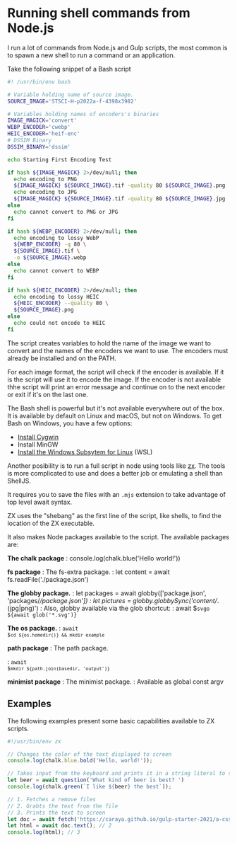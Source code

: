 # Running shell commands from Node.js

I run a lot of commands from Node.js and Gulp scripts, the most common is to spawn a new shell to run a command or an application.

Take the following snippet of a Bash script

```bash
#! /usr/bin/env bash

# Variable holding name of source image.
SOURCE_IMAGE='STSCI-H-p2022a-f-4398x3982'

# Variables holding names of encoders's binaries
IMAGE_MAGICK='convert'
WEBP_ENCODER='cwebp'
HEIC_ENCODER='heif-enc'
# DSSIM Binary
DSSIM_BINARY='dssim'

echo Starting First Encoding Test

if hash ${IMAGE_MAGICK} 2>/dev/null; then
  echo encoding to PNG
  ${IMAGE_MAGICK} ${SOURCE_IMAGE}.tif -quality 80 ${SOURCE_IMAGE}.png
  echo encoding to JPG
  ${IMAGE_MAGICK} ${SOURCE_IMAGE}.tif -quality 80 ${SOURCE_IMAGE}.jpg
else
  echo cannot convert to PNG or JPG
fi

if hash ${WEBP_ENCODER} 2>/dev/null; then
  echo encoding to lossy WebP
  ${WEBP_ENCODER} -q 80 \
  ${SOURCE_IMAGE}.tif \
  -o ${SOURCE_IMAGE}.webp
else
  echo cannot convert to WEBP
fi

if hash ${HEIC_ENCODER} 2>/dev/null; then
  echo encoding to lossy HEIC
  ${HEIC_ENCODER} --quality 80 \
  ${SOURCE_IMAGE}.png
else
  echo could not encode to HEIC
fi
```

The script creates variables to hold the name of the image we want to convert and the names of the encoders we want to use. The encoders must already be installed and on the PATH.

For each image format, the script will check if the encoder is available. If it is the script will use it to encode the image. If the encoder is not available thhe script will print an error message and continue on to the next encoder or exit if it's on the last one.

The Bash shell is powerful but it's not available everywhere out of the box. It is available by default on Linux and macOS, but not on Windows. To get Bash on Windows, you have a few options:

* [Install Cygwin](https://www.cygwin.com/)
* Install MinGW
* [Install the Windows Subsytem for Linux](https://docs.microsoft.com/en-us/windows/wsl/install-win10) (WSL)

Another posibility is to run a full script in node using tools like [zx](https://github.com/google/zx). The tools is more complicated to use and does a better job or emulating a shell than ShellJS.

It requires you to save the files with an `.mjs` extension to take advantage of top level await syntax.

ZX uses the "shebang" as the first line of the script, like shells, to find the location of the ZX executable.

It also makes Node packages available to the script. The available packages are:

**The chalk package**
: console.log(chalk.blue('Hello world!'))

**fs package**
: The fs-extra package.
: let content = await fs.readFile('./package.json')

**The globby package.**
: let packages = await globby(['package.json', 'packages/*/package.json'])
: let pictures = globby.globbySync('content/*.(jpg|png)')
: Also, globby available via the glob shortcut:
: await $`svgo ${await glob('*.svg')}`

**The os package.**
: <code>await $`cd ${os.homedir()} && mkdir example`</code>

**path package**
: The path package.

: <code>await $`mkdir ${path.join(basedir, 'output')}`</code>

**minimist package**
: The minimist package.
: Available as global const argv

## Examples

The following examples present some basic capabilities available to ZX scripts.

```js
#!/usr/bin/env zx

// Changes the color of the text displayed to screen
console.log(chalk.blue.bold('Hello, world!'));

// Takes input from the keyboard and prints it in a string literal to screen
let beer = await question('What kind of beer is best? ')
console.log(chalk.green(`I like ${beer} the best`));

// 1. Fetches a remove files
// 2. Grabts the text from the file
// 3. Prints the text to screen
let doc = await fetch('https://caraya.github.io/gulp-starter-2021/a-css-color-tool-in-javascript.html'); // 1
let html = await doc.text(); // 2
console.log(html); // 3
```

